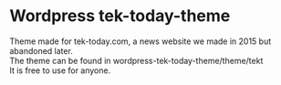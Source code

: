 # Wordpress tek-today-theme
Theme made for tek-today.com, a news website we made in 2015 but abandoned later. <br />
The theme can be found in wordpress-tek-today-theme/theme/tekt<br />
It is free to use for anyone. <br />
